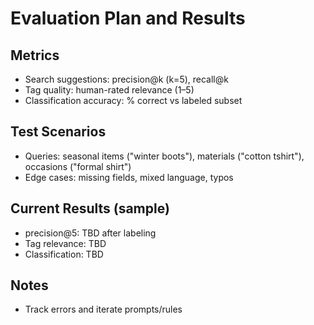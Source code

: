 # Evaluation Plan and Results

## Metrics
- Search suggestions: precision@k (k=5), recall@k
- Tag quality: human-rated relevance (1–5)
- Classification accuracy: % correct vs labeled subset

## Test Scenarios
- Queries: seasonal items ("winter boots"), materials ("cotton tshirt"), occasions ("formal shirt")
- Edge cases: missing fields, mixed language, typos

## Current Results (sample)
- precision@5: TBD after labeling
- Tag relevance: TBD
- Classification: TBD

## Notes
- Track errors and iterate prompts/rules
